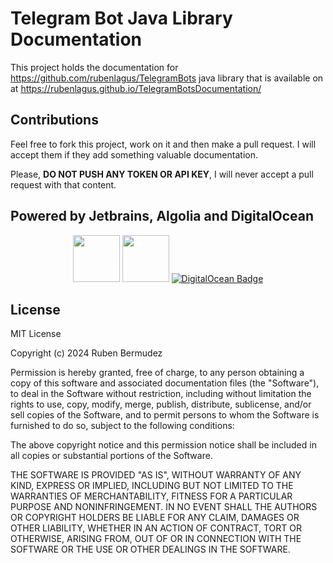 # Telegram Bot Java Library Documentation

This project holds the documentation for https://github.com/rubenlagus/TelegramBots java library that is available on at https://rubenlagus.github.io/TelegramBotsDocumentation/

## Contributions
Feel free to fork this project, work on it and then make a pull request.
I will accept them if they add something valuable documentation.

Please, **DO NOT PUSH ANY TOKEN OR API KEY**, I will never accept a pull request with that content.

## Powered by Jetbrains, Algolia and DigitalOcean
<p align="center">
    <a href="https://www.jetbrains.com/?from=TelegramBots"><img src="Writerside/images/jetbrains.png" width="75"></a>
    <a href="https://algolia.com/?from=TelegramBots"><img src="Writerside/images/Algolia-mark-blue.png" width="75"></a>
    <a href="https://www.digitalocean.com/?refcode=42a4fa8c6d00&utm_campaign=Referral_Invite&utm_medium=Referral_Program&utm_source=badge"><img src="https://web-platforms.sfo2.cdn.digitaloceanspaces.com/WWW/Badge%201.svg" alt="DigitalOcean Badge" /></a>
</p>

## License
MIT License

Copyright (c) 2024 Ruben Bermudez

Permission is hereby granted, free of charge, to any person obtaining a copy
of this software and associated documentation files (the "Software"), to deal
in the Software without restriction, including without limitation the rights
to use, copy, modify, merge, publish, distribute, sublicense, and/or sell
copies of the Software, and to permit persons to whom the Software is
furnished to do so, subject to the following conditions:

The above copyright notice and this permission notice shall be included in all
copies or substantial portions of the Software.

THE SOFTWARE IS PROVIDED "AS IS", WITHOUT WARRANTY OF ANY KIND, EXPRESS OR
IMPLIED, INCLUDING BUT NOT LIMITED TO THE WARRANTIES OF MERCHANTABILITY,
FITNESS FOR A PARTICULAR PURPOSE AND NONINFRINGEMENT. IN NO EVENT SHALL THE
AUTHORS OR COPYRIGHT HOLDERS BE LIABLE FOR ANY CLAIM, DAMAGES OR OTHER
LIABILITY, WHETHER IN AN ACTION OF CONTRACT, TORT OR OTHERWISE, ARISING FROM,
OUT OF OR IN CONNECTION WITH THE SOFTWARE OR THE USE OR OTHER DEALINGS IN THE
SOFTWARE.